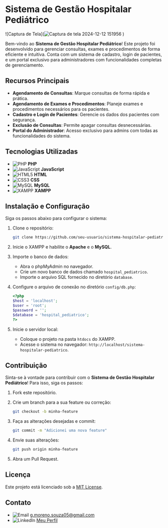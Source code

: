 # Sistema de Gestão Hospitalar Pediátrico

![Captura de Tela](![Captura de tela 2024-12-12 151956](https://github.com/user-attachments/assets/6373aa42-4587-4b37-af9e-26244f219712)
)

Bem-vindo ao **Sistema de Gestão Hospitalar Pediátrico**! Este projeto foi desenvolvido para gerenciar consultas, exames e procedimentos de forma eficiente e intuitiva. Conta com um sistema de cadastro, login de pacientes, e um portal exclusivo para administradores com funcionalidades completas de gerenciamento.

## Recursos Principais

- **Agendamento de Consultas**: Marque consultas de forma rápida e prática.
- **Agendamento de Exames e Procedimentos**: Planeje exames e procedimentos necessários para os pacientes.
- **Cadastro e Login de Pacientes**: Gerencie os dados dos pacientes com segurança.
- **Exclusão de Consultas**: Permite apagar consultas desnecessárias.
- **Portal do Administrador**: Acesso exclusivo para admins com todas as funcionalidades do sistema.

## Tecnologias Utilizadas

- ![PHP](https://img.shields.io/badge/-PHP-777BB4?style=flat-square&logo=php&logoColor=white) **PHP**
- ![JavaScript](https://img.shields.io/badge/-JavaScript-F7DF1E?style=flat-square&logo=javascript&logoColor=black) **JavaScript**
- ![HTML5](https://img.shields.io/badge/-HTML5-E34F26?style=flat-square&logo=html5&logoColor=white) **HTML**
- ![CSS3](https://img.shields.io/badge/-CSS3-1572B6?style=flat-square&logo=css3&logoColor=white) **CSS**
- ![MySQL](https://img.shields.io/badge/-MySQL-4479A1?style=flat-square&logo=mysql&logoColor=white) **MySQL**
- ![XAMPP](https://img.shields.io/badge/-XAMPP-FB7A24?style=flat-square&logo=xampp&logoColor=white) **XAMPP**

## Instalação e Configuração

Siga os passos abaixo para configurar o sistema:

1. Clone o repositório:

   ```bash
   git clone https://github.com/seu-usuario/sistema-hospitalar-pediatrico.git
   ```

2. Inicie o XAMPP e habilite o **Apache** e o **MySQL**.

3. Importe o banco de dados:

   - Abra o phpMyAdmin no navegador.
   - Crie um novo banco de dados chamado `hospital_pediatrico`.
   - Importe o arquivo SQL fornecido no diretório `database`.

4. Configure o arquivo de conexão no diretório `config/db.php`:

   ```php
   <?php
   $host = 'localhost';
   $user = 'root';
   $password = '';
   $database = 'hospital_pediatrico';
   ?>
   ```

5. Inicie o servidor local:

   - Coloque o projeto na pasta `htdocs` do XAMPP.
   - Acesse o sistema no navegador: `http://localhost/sistema-hospitalar-pediatrico`.

## Contribuição

Sinta-se à vontade para contribuir com o **Sistema de Gestão Hospitalar Pediátrico**! Para isso, siga os passos:

1. Fork este repositório.

2. Crie um branch para a sua feature ou correção:

   ```bash
   git checkout -b minha-feature
   ```

3. Faça as alterações desejadas e commit:

   ```bash
   git commit -m "Adicionei uma nova feature"
   ```

4. Envie suas alterações:

   ```bash
   git push origin minha-feature
   ```

5. Abra um Pull Request.

## Licença

Este projeto está licenciado sob a [MIT License](LICENSE).

## Contato

- ![Email](https://img.shields.io/badge/-Email-D14836?style=flat-square&logo=gmail&logoColor=white) g.moreno.souza05@gmail.com
- ![LinkedIn](https://img.shields.io/badge/-LinkedIn-0077B5?style=flat-square&logo=linkedin&logoColor=white) [Meu Perfil](https://www.linkedin.com/in/gustavo-moreno-8a925b26a/)

